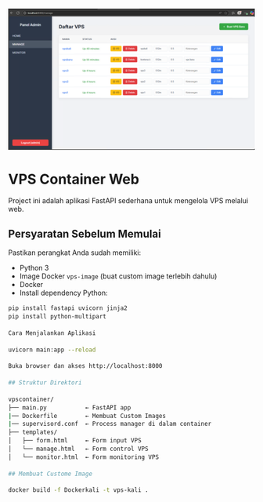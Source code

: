 ![Diagram VPS](images/ss.png)

# VPS Container Web

Project ini adalah aplikasi FastAPI sederhana untuk mengelola VPS melalui web.


## Persyaratan Sebelum Memulai

Pastikan perangkat Anda sudah memiliki:

- Python 3
- Image Docker `vps-image` (buat custom image terlebih dahulu)
- Docker
- Install dependency Python:

```bash
pip install fastapi uvicorn jinja2
pip install python-multipart

Cara Menjalankan Aplikasi

uvicorn main:app --reload

Buka browser dan akses http://localhost:8000

## Struktur Direktori

vpscontainer/
├── main.py           ← FastAPI app
|── Dockerfile        ← Membuat Custom Images
|── supervisord.conf  ← Process manager di dalam container
├── templates/
│   ├── form.html     ← Form input VPS
│   └── manage.html   ← Form control VPS
│   └── monitor.html  ← Form monitoring VPS

## Membuat Custome Image

docker build -f Dockerkali -t vps-kali .

